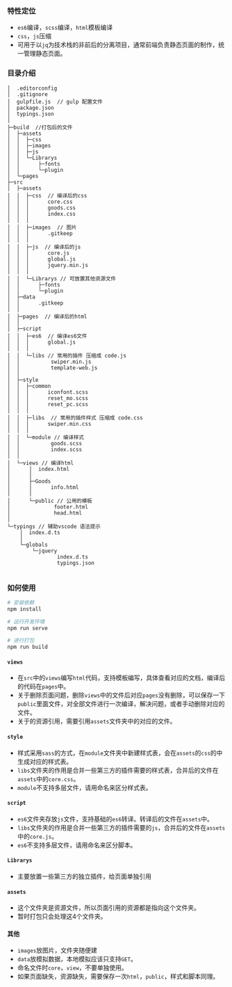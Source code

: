 ### 特性定位

- `es6`编译，`scss`编译，`html`模板编译
- `css`，`js`压缩
- 可用于以`jq`为技术栈的非前后的分离项目，通常前端负责静态页面的制作，统一管理静态页面。



### 目录介绍

```
│  .editorconfig  
│  .gitignore 
│  gulpfile.js  // gulp 配置文件  
│  package.json
│  typings.json
│  
├─build  //打包后的文件
│  ├─assets
│  │  ├─css    
│  │  ├─images
│  │  ├─js
│  │  └─Librarys
│  │      ├─fonts
│  │      └─plugin
│  └─pages            
├─src
│  ├─assets
│  │  ├─css  // 编译后的css
│  │  │      core.css
│  │  │      goods.css
│  │  │      index.css
│  │  │      
│  │  ├─images  // 图片
│  │  │      .gitkeep
│  │  │
│  │  ├─js  // 编译后的js
│  │  │      core.js
│  │  │      global.js
│  │  │      jquery.min.js
│  │  │      
│  │  └─Librarys // 可放置其他资源文件
│  │      ├─fonts    
│  │      └─plugin          
│  ├─data
│  │      .gitkeep
│  │      
│  ├─pages  // 编译后的html    
│  │ 
│  ├─script
│  │  ├─es6  // 编译es6文件
│  │  │      global.js
│  │  │      
│  │  └─libs // 常用的插件 压缩成 code.js
│  │          swiper.min.js
│  │          template-web.js
│  │          
│  ├─style
│  │  ├─common
│  │  │      iconfont.scss
│  │  │      reset_mo.scss
│  │  │      reset_pc.scss
│  │  │      
│  │  ├─libs  // 常用的插件样式 压缩成 code.css
│  │  │      swiper.min.css
│  │  │      
│  │  └─module // 编译样式
│  │          goods.scss
│  │          index.scss
│  │          
│  └─views // 编译html
│      │  index.html
│      │  
│      ├─Goods
│      │      info.html
│      │      
│      └─public // 公用的模板
│              footer.html
│              head.html
│              
└─typings // 辅助vscode 语法提示
    │  index.d.ts
    │  
    └─globals
        └─jquery
                index.d.ts
                typings.json
                

```



### 如何使用

```bash
# 安装依赖 
npm install  

# 运行开发环境
npm run serve

# 进行打包
npm run build
```





#### `views`

- 在`src`中的`views`编写`html`代码，支持模板编写，具体查看对应的文档，编译后的代码在`pages`中。
- 关于删除页面问题，删除`views`中的文件后对应`pages`没有删除，可以保存一下`public`里面文件，对全部文件进行一次编译，解决问题，或者手动删除对应的文件。
- 关于的资源引用，需要引用`assets`文件夹中的对应的文件。



#### `style`

- 样式采用`sass`的方式，在`module`文件夹中新建样式表，会在`assets`的`css`的中生成对应的样式表。
- `libs`文件夹的作用是合并一些第三方的插件需要的样式表，合并后的文件在`assets`中的`core.css`。
- `module`不支持多层文件，请用命名来区分样式表。



#### `script`

- `es6`文件夹存放`js`文件，支持基础的`es6`转译。转译后的文件在`assets`中。
- `libs`文件夹的作用是合并一些第三方的插件需要的`js`，合并后的文件在`assets`中的`core.js`。
- `es6`不支持多层文件，请用命名来区分脚本。



#### `Librarys`

- 主要放置一些第三方的独立插件，给页面单独引用



#### `assets`

- 这个文件夹是资源文件，所以页面引用的资源都是指向这个文件夹。
- 暂时打包只会处理这4个文件夹。



#### 其他

- `images`放图片，文件夹随便建
- `data`放模拟数据，本地模拟应该只支持`GET`。
- 命名文件时`core`，`view`，不要单独使用。
- 如果页面缺失，资源缺失，需要保存一次`html`，`public`，样式和脚本同理。